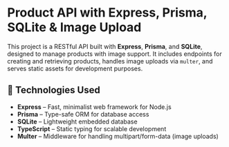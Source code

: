 # Product API with Express, Prisma, SQLite & Image Upload

This project is a RESTful API built with **Express**, **Prisma**, and **SQLite**, designed to manage products with image support. It includes endpoints for creating and retrieving products, handles image uploads via `multer`, and serves static assets for development purposes.

## 🚀 Technologies Used

- **Express** – Fast, minimalist web framework for Node.js  
- **Prisma** – Type-safe ORM for database access  
- **SQLite** – Lightweight embedded database  
- **TypeScript** – Static typing for scalable development  
- **Multer** – Middleware for handling multipart/form-data (image uploads)
